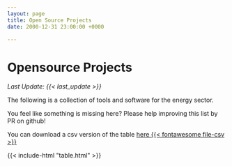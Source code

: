 ```yaml
---
layout: page
title: Open Source Projects
date: 2000-12-31 23:00:00 +0000

---
```


# Opensource Projects
_Last Update: {{< last_update >}}_

The following is a collection of tools and software for the energy sector.

You feel like something is missing here? Please help improving this list by PR on github!

You can download a csv version of the table [here {{< fontawesome file-csv >}}](table.csv)

{{< include-html "table.html" >}}
